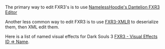 The primary way to edit FXR3's is to use [NamelessHoodie's Dantelion FXR3 Editor](https://www.nexusmods.com/darksouls3/mods/1075)

Another less common way to edit FXR3 is to use [FXR3-XMLR](https://github.com/NamelessHoodie/FXR3-XMLR-Hoodieforked/releases/latest) to deserialize them, then XML edit them.

Here is a list of named visual effects for Dark Souls 3 [FXR3 - Visual Effects ID => Name](https://github.com/NamelessHoodie/From-Software-Modding-Documentation/blob/main/Dark%20Souls%203/File%20Types/FXR3%20-%20Visual%20Effects/Visual%20Effect%20ID%20to%20Name.rtf).